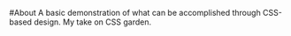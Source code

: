 #About
A basic demonstration of what can be accomplished through CSS-based design. My take on CSS garden.
